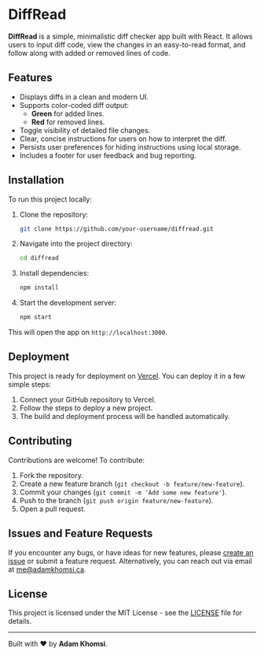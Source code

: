 # DiffRead

**DiffRead** is a simple, minimalistic diff checker app built with React. It allows users to input diff code, view the changes in an easy-to-read format, and follow along with added or removed lines of code.

## Features

- Displays diffs in a clean and modern UI.
- Supports color-coded diff output:
  - **Green** for added lines.
  - **Red** for removed lines.
- Toggle visibility of detailed file changes.
- Clear, concise instructions for users on how to interpret the diff.
- Persists user preferences for hiding instructions using local storage.
- Includes a footer for user feedback and bug reporting.

## Installation

To run this project locally:

1. Clone the repository:

   ```bash
   git clone https://github.com/your-username/diffread.git
   ```

2. Navigate into the project directory:

   ```bash
   cd diffread
   ```

3. Install dependencies:

   ```bash
   npm install
   ```

4. Start the development server:

   ```bash
   npm start
   ```

This will open the app on `http://localhost:3000`.

## Deployment

This project is ready for deployment on [Vercel](https://vercel.com/). You can deploy it in a few simple steps:

1. Connect your GitHub repository to Vercel.
2. Follow the steps to deploy a new project.
3. The build and deployment process will be handled automatically.

## Contributing

Contributions are welcome! To contribute:

1. Fork the repository.
2. Create a new feature branch (`git checkout -b feature/new-feature`).
3. Commit your changes (`git commit -m 'Add some new feature'`).
4. Push to the branch (`git push origin feature/new-feature`).
5. Open a pull request.

## Issues and Feature Requests

If you encounter any bugs, or have ideas for new features, please [create an issue](https://github.com/your-username/diffread/issues) or submit a feature request. Alternatively, you can reach out via email at [me@adamkhomsi.ca](mailto:me@adamkhomsi.ca).

## License

This project is licensed under the MIT License - see the [LICENSE](LICENSE) file for details.

---

Built with ❤️ by **Adam Khomsi**.
